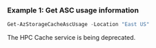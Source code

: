 ### Example 1: Get ASC usage information
```powershell
Get-AzStorageCacheAscUsage -Location "East US"
```

The HPC Cache service is being deprecated.

